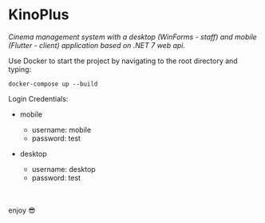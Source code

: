 # KinoPlus
*Cinema management system with a desktop (WinForms - staff) and mobile (Flutter - client) application based on .NET 7 web api.*

Use Docker to start the project by navigating to the root directory and typing:

`docker-compose up --build`

Login Credentials:

- mobile
  - username: mobile
  - password: test

- desktop
  - username: desktop 
  - password: test

</br></br>
enjoy 😎
